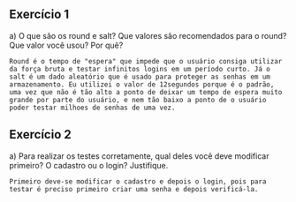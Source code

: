 ## Exercício 1

a) O que são os round e salt? Que valores são recomendados para o round? Que valor você usou? Por quê?

    Round é o tempo de "espera" que impede que o usuário consiga utilizar da força bruta e testar infinitos logins em um período curto. Já o salt é um dado aleatório que é usado para proteger as senhas em um armazenamento. Eu utilizei o valor de 12segundos porque é o padrão, uma vez que não é tão alto a ponto de deixar um tempo de espera muito grande por parte do usuário, e nem tão baixo a ponto de o usuário poder testar milhoes de senhas de uma vez. 


## Exercício 2 

a) Para realizar os testes corretamente, qual deles você deve modificar primeiro? O cadastro ou o login? Justifique.

    Primeiro deve-se modificar o cadastro e depois o login, pois para testar é preciso primeiro criar uma senha e depois verificá-la.


